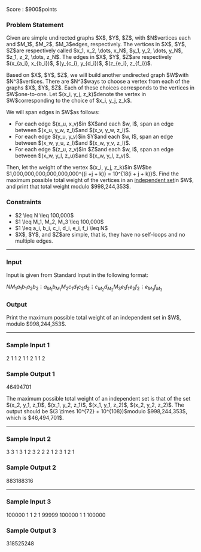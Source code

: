 
<div>

<span>

<span>

<p>
Score : $900$points
</p>

<div>

<section>

### **Problem Statement**

<p>
Given are simple undirected graphs $X$, $Y$, $Z$, with $N$vertices each and $M_1$, $M_2$, $M_3$edges, respectively.
The vertices in $X$, $Y$, $Z$are respectively called $x_1, x_2, \dots, x_N$, $y_1, y_2, \dots, y_N$, $z_1, z_2, \dots, z_N$.
The edges in $X$, $Y$, $Z$are respectively $(x_{a_i}, x_{b_i})$, $(y_{c_i}, y_{d_i})$, $(z_{e_i}, z_{f_i})$.
</p>

<p>
Based on $X$, $Y$, $Z$, we will build another undirected graph $W$with $N^3$vertices.
There are $N^3$ways to choose a vertex from each of the graphs $X$, $Y$, $Z$. Each of these choices corresponds to the vertices in $W$one-to-one. Let $(x_i, y_j, z_k)$denote the vertex in $W$corresponding to the choice of $x_i, y_j, z_k$.
</p>

<p>
We will span edges in $W$as follows:
</p>

<ul>

<li>
For each edge $(x_u, x_v)$in $X$and each $w, l$, span an edge between $(x_u, y_w, z_l)$and $(x_v, y_w, z_l)$.
</li>

<li>
For each edge $(y_u, y_v)$in $Y$and each $w, l$, span an edge between $(x_w, y_u, z_l)$and $(x_w, y_v, z_l)$.
</li>

<li>
For each edge $(z_u, z_v)$in $Z$and each $w, l$, span an edge between $(x_w, y_l, z_u)$and $(x_w, y_l, z_v)$.
</li>

</ul>

<p>
Then, let the weight of the vertex $(x_i, y_j, z_k)$in $W$be $1,000,000,000,000,000,000^{(i +j + k)} = 10^{18(i + j + k)}$. Find the maximum possible total weight of the vertices in an <a href="https://en.wikipedia.org/wiki/Independent_set_(graph_theory)">independent set</a>in $W$, and print that total weight modulo $998,244,353$.
</p>

</section>

</div>

<div>

<section>

### **Constraints**

<ul>

<li>
$2 \leq N \leq 100,000$
</li>

<li>
$1 \leq M_1, M_2, M_3 \leq 100,000$
</li>

<li>
$1 \leq a_i, b_i, c_i, d_i, e_i, f_i \leq N$
</li>

<li>
$X$, $Y$, and $Z$are simple, that is, they have no self-loops and no multiple edges.
</li>

</ul>

</section>

</div>

---

<div>

<div>

<section>

### **Input**

<p>
Input is given from Standard Input in the following format:
</p>

<div>

$N$$M_1$$a_1$$b_1$$a_2$$b_2$$\vdots$$a_{M_1}$$b_{M_1}$$M_2$$c_1$$d_1$$c_2$$d_2$$\vdots$$c_{M_2}$$d_{M_2}$$M_3$$e_1$$f_1$$e_2$$f_2$$\vdots$$e_{M_3}$$f_{M_3}$
</div>

</section>

</div>

<div>

<section>

### **Output**

<p>
Print the maximum possible total weight of an independent set in $W$, modulo $998,244,353$.
</p>

</section>

</div>

</div>

---

<div>

<section>

### **Sample Input 1**

<div>

2
1
1 2
1
1 2
1
1 2

</div>

</section>

</div>

<div>

<section>

### **Sample Output 1**

<div>

46494701

</div>

<p>
The maximum possible total weight of an independent set is that of the set $(x_2, y_1, z_1)$, $(x_1, y_2, z_1)$, $(x_1, y_1, z_2)$, $(x_2, y_2, z_2)$. The output should be $(3 \times 10^{72} + 10^{108})$modulo $998,244,353$, which is $46,494,701$.
</p>

</section>

</div>

---

<div>

<section>

### **Sample Input 2**

<div>

3
3
1 3
1 2
3 2
2
2 1
2 3
1
2 1

</div>

</section>

</div>

<div>

<section>

### **Sample Output 2**

<div>

883188316

</div>

</section>

</div>

---

<div>

<section>

### **Sample Input 3**

<div>

100000
1
1 2
1
99999 100000
1
1 100000

</div>

</section>

</div>

<div>

<section>

### **Sample Output 3**

<div>

318525248

</div>

</section>

</div>

</span>

</span>

</div>
